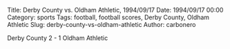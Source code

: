 Title: Derby County vs. Oldham Athletic, 1994/09/17
Date: 1994/09/17 00:00
Category: sports
Tags: football, football scores, Derby County, Oldham Athletic
Slug: derby-county-vs-oldham-athletic
Author: carbonero


Derby County 2 - 1 Oldham Athletic
